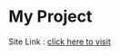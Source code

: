 # My Project

Site Link : <a href="https://saipratheekvemulapalli.github.io/RockPaperScissors-using-JavaScript/index.html">click here to visit<a/>



